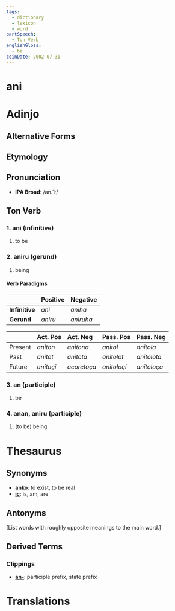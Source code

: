```yaml
---
tags:
  - dictionary
  - lexicon
  - word
partSpeech:
  - Ton Verb
englishGloss:
  - be
coinDate: 2002-07-31
---
```

# ani

# Adinjo
## Alternative Forms

## Etymology

## Pronunciation
- **IPA Broad**: /an.ˈiː/

## Ton Verb

### 1. ani (infinitive)
1. to be
### 2. aniru (gerund)
1. being
#### Verb Paradigms

|                | Positive  | Negative    |
| -------------- | --------- | ----------- |
| **Infinitive** | *ani*   | *aniha*   |
| **Gerund**     | *aniru* | *aniruha* |

|         | Act. Pos    | Act. Neg    | Pass. Pos     | Pass. Neg     |
| ------- | ----------- | :---------- | :------------ | :------------ |
| Present | *aniton*  | *anitona* | *anitol*    | *anitola*   |
| Past    | *anitot*  | *anitota* | *anitolot*  | *anitolota* |
| Future  | *anitoçi* | *acoretoça* | *anitoloçi* | *anitoloça* |

### 3. an (participle) 
1. be
### 4. anan, aniru (participle)
1. (to be) being

# Thesaurus
## Synonyms
- [**anko**](lexicon/a/anko): to exist, to be real
- [**ic**](lexicon/i/ic): is, am, are
## Antonyms
\[List words with roughly opposite meanings to the main word.]

## Derived Terms

### Clippings
- [**an-**](lexicon/a/an): participle prefix, state prefix

# Translations
